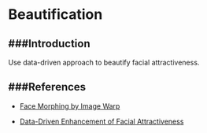 # Beautification

###Introduction
---
Use data-driven approach to beautify facial attractiveness. 



###References
---
* [Face Morphing by Image Warp](http://www.cs.cmu.edu/afs/andrew/scs/cs/15-463/f07/proj3/www/wwedler/)

* [Data-Driven Enhancement of Facial Attractiveness](https://www.google.com.tw/url?sa=t&rct=j&q=&esrc=s&source=web&cd=2&cad=rja&uact=8&ved=0ahUKEwixmK_S4M7MAhXLjpQKHRHuCUQQFggnMAE&url=http%3A%2F%2Fleyvand.com%2Fbeautification2008%2Fattractiveness2008.pdf&usg=AFQjCNF3l0RhstYfcWJuLJRSsfp6TyiZbQ&sig2=CflwAlPZLbQHbJmONunHzQ)
